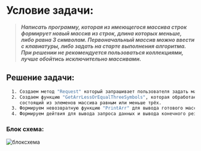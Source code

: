 ﻿# Условие задачи:
<span style="color:rgb(0, 255, 0);font-Weight:100
;font-size:12px">

> ***Написать программу, которая из имеющегося массива строк формирует новый массив из строк, длина которых меньше, либо равна 3 символам.
> Первоначальный массив можно ввести с клавиатуры, либо задать на старте выполнения алгоритма.
> При решении не рекомендуется пользоваться коллекциями, лучше обойтись исключительно массивами.***

## Решение задачи:

```sh
  1. Создаем метод "Request" который запрашивает пользователя задать массив элементов, разделяя его (; ).
  2. Создаем функцию "GetArrLessOrEqualThreeSymbols", которая обработает введенный массив и преобразует его в массив,
     состоящий из элеменов массива равным или меньше трёх.
  3. Формируем невозвратную функцию "PrintArr" для вывода готового массива.
  4. Формируем дейтвия для вывода запроса данных и вывода конечного результата.
```


### Блок схема:
![блоксхема](.png)

